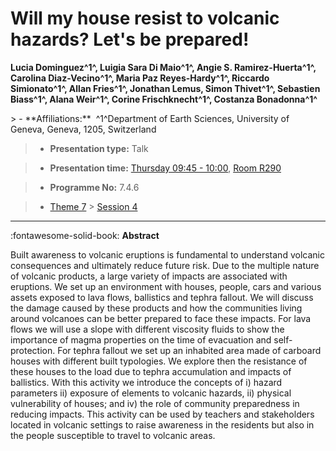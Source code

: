 # Will my house resist to volcanic hazards? Let's be prepared!

**Lucia Dominguez^1^, Luigia Sara Di Maio^1^, Angie S. Ramirez-Huerta^1^, Carolina Diaz-Vecino^1^, Maria Paz Reyes-Hardy^1^, Riccardo Simionato^1^, Allan Fries^1^, Jonathan Lemus, Simon Thivet^1^, Sebastien Biass^1^, Alana Weir^1^, Corine Frischknecht^1^, Costanza Bonadonna^1^**

<!-- more -->> - **Affiliations:**  ^1^Department of Earth Sciences, University of Geneva, Geneva, 1205, Switzerland  

> - **Presentation type:** Talk

> - **Presentation time:** [Thursday 09:45 - 10:00](../sessions_comparison.md#__tabbed_3_4), [Room R290](../maps_venue.md#__tabbed_1_1)

> - **Programme No:** 7.4.6

> - [Theme 7](../theme7.md) > [Session 4](../sessions/session-7-4.md)

--- 

:fontawesome-solid-book: **Abstract**

Built awareness to volcanic eruptions is fundamental to understand volcanic consequences and ultimately reduce future risk. Due to the multiple nature of volcanic products, a large variety of impacts are associated with eruptions. We set up an environment with houses, people, cars and various assets exposed to lava flows, ballistics and tephra fallout. We will discuss the damage caused by these products and how the communities living around volcanoes can be better prepared to face these impacts. For lava flows we will use a slope with different viscosity fluids to show the importance of magma properties on the time of evacuation and self-protection. For tephra fallout we set up an inhabited area made of carboard houses with different built typologies. We explore then the resistance of these houses to the load due to tephra accumulation and impacts of ballistics. With this activity we introduce the concepts of i) hazard parameters ii) exposure of elements to volcanic hazards, ii) physical vulnerability of houses; and iv) the role of community preparedness in reducing impacts. This activity can be used by teachers and stakeholders located in volcanic settings to raise awareness in the residents but also in the people susceptible to travel to volcanic areas. 


